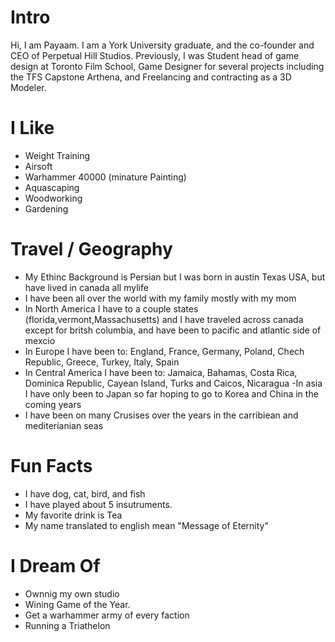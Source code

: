 # Intro

Hi, I am Payaam. I am a York University graduate, and the co-founder and CEO of Perpetual Hill Studios. Previously, I was Student head of game design at Toronto Film School, Game Designer for several projects including the TFS Capstone Arthena, and Freelancing and contracting as a 3D Modeler.

 

# I Like

- Weight Training
- Airsoft
- Warhammer 40000 (minature Painting)
- Aquascaping
- Woodworking
- Gardening 

# Travel / Geography

- My Ethinc Background is Persian but I was born in austin Texas USA, but have lived in canada all mylife
- I have been all over the world with my family mostly with my mom
- In North America I have to a couple states (florida,vermont,Massachusetts) and I have traveled across canada except for britsh columbia, and have been to pacific and atlantic side of mexcio
- In Europe I have been to: England, France, Germany, Poland, Chech Republic, Greece, Turkey, Italy, Spain
- In Central America I have been to: Jamaica, Bahamas, Costa Rica, Dominica Republic, Cayean Island, Turks and Caicos, Nicaragua
-In asia I have only been to Japan so far hoping to go to Korea and China in the coming years
- I have been on many Crusises over the years in the carribiean and mediterianian seas

# Fun Facts

- I have dog, cat, bird, and fish
- I have played about 5 insutruments.
- My favorite drink is Tea
- My name translated to english mean "Message of Eternity"

# I Dream Of

- Ownnig my own studio
- Wining Game of the Year.
- Get a warhammer army of every faction
- Running a Triathelon



